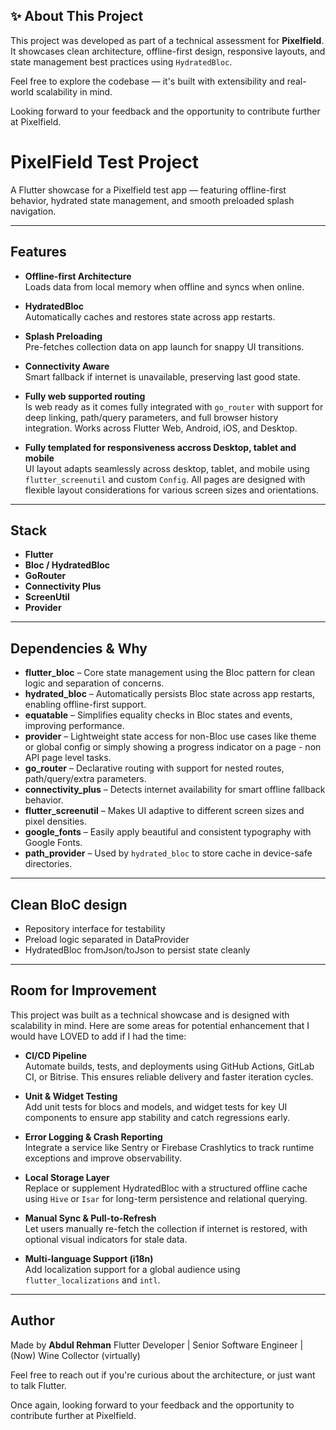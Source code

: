 ## ✨ About This Project

This project was developed as part of a technical assessment for **Pixelfield**.  
It showcases clean architecture, offline-first design, responsive layouts, and state management best practices using `HydratedBloc`.

Feel free to explore the codebase — it's built with extensibility and real-world scalability in mind.

Looking forward to your feedback and the opportunity to contribute further at Pixelfield.

# PixelField Test Project

A Flutter showcase for a Pixelfield test app — featuring offline-first behavior, hydrated state management, and smooth preloaded splash navigation.

---

## Features

- **Offline-first Architecture**  
  Loads data from local memory when offline and syncs when online.

- **HydratedBloc**  
  Automatically caches and restores state across app restarts.

- **Splash Preloading**  
  Pre-fetches collection data on app launch for snappy UI transitions.

- **Connectivity Aware**  
  Smart fallback if internet is unavailable, preserving last good state.

- **Fully web supported routing**  
  Is web ready as it comes fully integrated with `go_router` with support for deep linking, path/query parameters, and full browser history integration. Works across Flutter Web, Android, iOS, and Desktop.

- **Fully templated for responsiveness accross Desktop, tablet and mobile**  
  UI layout adapts seamlessly across desktop, tablet, and mobile using `flutter_screenutil` and custom `Config`. All pages are designed with flexible layout considerations for various screen sizes and orientations.


---

## Stack

- **Flutter**
- **Bloc / HydratedBloc**
- **GoRouter**
- **Connectivity Plus**
- **ScreenUtil**
- **Provider**

---

## Dependencies & Why

- **flutter_bloc** – Core state management using the Bloc pattern for clean logic and separation of concerns.
- **hydrated_bloc** – Automatically persists Bloc state across app restarts, enabling offline-first support.
- **equatable** – Simplifies equality checks in Bloc states and events, improving performance.
- **provider** – Lightweight state access for non-Bloc use cases like theme or global config or simply showing a progress indicator on a page - non API page level tasks.
- **go_router** – Declarative routing with support for nested routes, path/query/extra parameters.
- **connectivity_plus** – Detects internet availability for smart offline fallback behavior.
- **flutter_screenutil** – Makes UI adaptive to different screen sizes and pixel densities.
- **google_fonts** – Easily apply beautiful and consistent typography with Google Fonts.
- **path_provider** – Used by `hydrated_bloc` to store cache in device-safe directories.

---

## Clean BloC design

- Repository interface for testability
- Preload logic separated in DataProvider
- HydratedBloc fromJson/toJson to persist state cleanly

---

## Room for Improvement

This project was built as a technical showcase and is designed with scalability in mind. Here are some areas for potential enhancement that I would have LOVED to add if I had the time:

- **CI/CD Pipeline**  
  Automate builds, tests, and deployments using GitHub Actions, GitLab CI, or Bitrise. This ensures reliable delivery and faster iteration cycles.

- **Unit & Widget Testing**  
  Add unit tests for blocs and models, and widget tests for key UI components to ensure app stability and catch regressions early.

- **Error Logging & Crash Reporting**  
  Integrate a service like Sentry or Firebase Crashlytics to track runtime exceptions and improve observability.

- **Local Storage Layer**  
  Replace or supplement HydratedBloc with a structured offline cache using `Hive` or `Isar` for long-term persistence and relational querying.

- **Manual Sync & Pull-to-Refresh**  
  Let users manually re-fetch the collection if internet is restored, with optional visual indicators for stale data.

- **Multi-language Support (i18n)**  
  Add localization support for a global audience using `flutter_localizations` and `intl`.

---

## Author

Made by **Abdul Rehman**
Flutter Developer | Senior Software Engineer | (Now) Wine Collector (virtually)

Feel free to reach out if you're curious about the architecture, or just want to talk Flutter.

Once again, looking forward to your feedback and the opportunity to contribute further at Pixelfield.